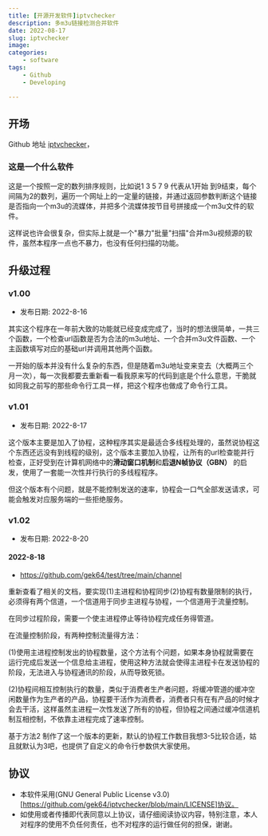 ```yaml
---
title: [开源开发软件]iptvchecker
description: 多m3u链接检测合并软件
date: 2022-08-17
slug: iptvchecker
image: 
categories:
    - software
tags:
    - Github
    - Developing

---
```


## 开场
Github 地址 [iptvchecker](https://github.com/gek64/iptvchecker)，

### 这是一个什么软件
这是一个按照一定的数列排序规则，比如说1 3 5 7 9 代表从1开始 到9结束，每个间隔为2的数列，遍历一个网址上的一定量的链接，并通过返回参数判断这个链接是否指向一个m3u的流媒体，并把多个流媒体按节目号拼接成一个m3u文件的软件。

这样说也许会很复杂，但实际上就是一个"暴力"批量"扫描"合并m3u视频源的软件，虽然本程序一点也不暴力，也没有任何扫描的功能。


## 升级过程
### v1.00
- 发布日期: 2022-8-16

其实这个程序在一年前大致的功能就已经变成完成了，当时的想法很简单，一共三个函数，一个检查url函数是否为合法的m3u地址、一个合并m3u文件函数、一个主函数填写对应的基础url并调用其他两个函数。

一开始的版本并没有什么复杂的东西，但是随着m3u地址变来变去（大概两三个月一次），每一次我都要去重新看一看我原来写的代码到底是个什么意思，干脆就如同我之前写的那些命令行工具一样，把这个程序也做成了命令行工具。

### v1.01
- 发布日期: 2022-8-17

这个版本主要是加入了协程，这种程序其实是最适合多线程处理的，虽然说协程这个东西还远没有到线程的级别，这个版本主要加入协程，让所有的url检查能并行检查，正好受到在计算机网络中的**滑动窗口机制**和**后退N帧协议（GBN）** 的启发，使用了一套能一次性并行执行的多线程程序。

但这个版本有个问题，就是不能控制发送的速率，协程会一口气全部发送请求，可能会触发对应服务端的一些拒绝服务。

### v1.02
- 发布日期: 2022-8-20

#### 2022-8-18
- https://github.com/gek64/test/tree/main/channel

重新查看了相关的文档，要实现(1)主进程和协程同步(2)协程有数量限制的执行，必须得有两个信道，一个信道用于同步主进程与协程，一个信道用于流量控制。

在同步过程阶段，需要一个使主进程停止等待协程完成任务得管道。

在流量控制阶段，有两种控制流量得方法：

(1)使用主进程控制发出的协程数量，这个方法有个问题，如果本身协程就需要在运行完成后发送一个信息给主进程，使用这种方法就会使得主进程卡在发送协程的阶段，无法进入与协程通讯的阶段，从而导致死锁。

(2)协程间相互控制执行的数量，类似于消费者生产者问题，将缓冲管道的缓冲空闲数量作为生产者的产品，协程要干活作为消费者，消费者只有在有产品的时候才会去干活，这样虽然主进程一次性发送了所有的协程，但协程之间通过缓冲信道机制互相控制，不依靠主进程完成了速率控制。

基于方法2 制作了这一个版本的更新，默认的协程工作数目我想3-5比较合适，姑且就默认为3吧，也提供了自定义的命令行参数供大家使用。


## 协议
- 本软件采用(GNU General Public License v3.0)[https://github.com/gek64/iptvchecker/blob/main/LICENSE]协议。
- 如使用或者传播即代表同意以上协议，请仔细阅读协议内容，特别注意，本人对程序的使用不负任何责任，也不对程序的运行做任何的担保，谢谢。
